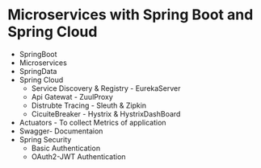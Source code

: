 # Microservices with Spring Boot and Spring Cloud

* SpringBoot
* Microservices
* SpringData
* Spring Cloud
  * Service Discovery & Registry - EurekaServer
  * Api Gatewat - ZuulProxy
  * Distrubte Tracing - Sleuth & Zipkin
  * CicuiteBreaker - Hystrix & HystrixDashBoard
* Actuators - To collect Metrics of application
* Swagger- Documentaion 
* Spring Security
  * Basic Authentication
  * OAuth2-JWT Authentication
